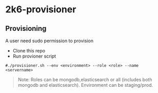 # 2k6-provisioner

## Provisioning
A user need sudo permission to provision

* Clone this repo
* Run provioner script

`#./provisioner.sh --env <environment> --role <role> --name <servername>`

> Note: Roles can be mongodb,elasticsearch or all (includes both mongodb and elasticsearch). Environment can be staging/prod.